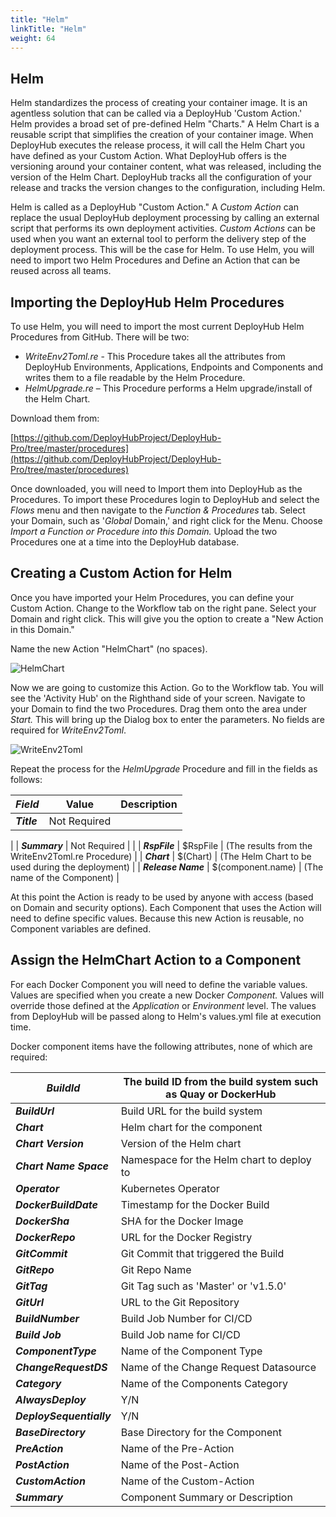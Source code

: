 ```yaml
---
title: "Helm"
linkTitle: "Helm"
weight: 64
---
```

## Helm

Helm standardizes the process of creating your container image. It is an agentless solution that can be called via a DeployHub &#39;Custom Action.&#39; Helm provides a broad set of pre-defined Helm &quot;Charts.&quot; A Helm Chart is a reusable script that simplifies the creation of your container image. When DeployHub executes the release process, it will call the Helm Chart you have defined as your Custom Action. What DeployHub offers is the versioning around your container content, what was released, including the version of the Helm Chart.  DeployHub tracks all the configuration of your release and tracks the version changes to the configuration, including Helm.

Helm is called as a DeployHub &quot;Custom Action.&quot; A _Custom Action_ can replace the usual DeployHub deployment processing by calling an external script that performs its own deployment activities. _Custom Actions_ can be used when you want an external tool to perform the delivery step of the deployment process. This will be the case for Helm. To use Helm, you will need to import two Helm Procedures and Define an Action that can be reused across all teams.

## Importing the DeployHub Helm Procedures

To use Helm, you will need to import the most current DeployHub Helm Procedures from GitHub. There will be two:

- _WriteEnv2Toml.re_ - This Procedure takes all the attributes from DeployHub Environments, Applications, Endpoints and Components and writes them to a file readable by the Helm Procedure.
- _HelmUpgrade.re_ – This Procedure performs a Helm upgrade/install of the Helm Chart.

Download them from:

[https://github.com/DeployHubProject/DeployHub-Pro/tree/master/procedures](https://github.com/DeployHubProject/DeployHub-Pro/tree/master/procedures)

Once downloaded, you will need to Import them into DeployHub as the Procedures. To import these Procedures login to DeployHub and select the _Flows_ menu and then navigate to the _Function &amp; Procedures_ tab. Select your Domain, such as &#39;_Global_ Domain,&#39; and right click for the Menu. Choose _Import a Function or Procedure into this Domain._ Upload the two Procedures one at a time into the DeployHub database.

## Creating a Custom Action for Helm

Once you have imported your Helm Procedures, you can define your Custom Action. Change to the Workflow tab on the right pane. Select your Domain and right click. This will give you the option to create a &quot;New Action in this Domain.&quot;

Name the new Action &quot;HelmChart&quot; (no spaces).

![HelmChart](RackMultipart20200511-4-mmhhr8_html_a638f5a2b049e534.png)

Now we are going to customize this Action. Go to the Workflow tab. You will see the &#39;Activity Hub&#39; on the Righthand side of your screen. Navigate to your Domain to find the two Procedures. Drag them onto the area under _Start._ This will bring up the Dialog box to enter the parameters. No fields are required for _WriteEnv2Toml_.

![WriteEnv2Toml](RackMultipart20200511-4-mmhhr8_html_ae653e05e2199802.png)

Repeat the process for the _HelmUpgrade_ Procedure and fill in the fields as follows:

| _**Field**_ | Value | Description |
| --- | --- | --- |
| _**Title**_ | Not Required |
 |
| _**Summary**_ | Not Required |
 |
| _**RspFile**_ | $RspFile | (The results from the WriteEnv2Toml.re Procedure) |
| _**Chart**_ | $(Chart) | (The Helm Chart to be used during the deployment) |
| _**Release Name**_ | $(component.name) | (The name of the Component) |

At this point the Action is ready to be used by anyone with access (based on Domain and security options). Each Component that uses the Action will need to define specific values. Because this new Action is reusable, no Component variables are defined.

## Assign the HelmChart Action to a Component

For each Docker Component you will need to define the variable values. Values are specified when you create a new Docker _Component._ Values will override those defined at the _Application_ or _Environment_ level. The values from DeployHub will be passed along to Helm&#39;s values.yml file at execution time.

Docker component items have the following attributes, none of which are required:

| _**BuildId**_ | The build ID from the build system such as Quay or DockerHub |
| --- | --- |
| _**BuildUrl**_ | Build URL for the build system |
| _**Chart**_ | Helm chart for the component |
| _**Chart Version**_ | Version of the Helm chart |
| _**Chart Name Space**_ | Namespace for the Helm chart to deploy to |
| _**Operator**_ | Kubernetes Operator |
| _**DockerBuildDate**_ | Timestamp for the Docker Build |
| _**DockerSha**_ | SHA for the Docker Image |
| _**DockerRepo**_ | URL for the Docker Registry |
| _**GitCommit**_ | Git Commit that triggered the Build |
| _**GitRepo**_ | Git Repo Name |
| _**GitTag**_ | Git Tag such as &#39;Master&#39; or &#39;v1.5.0&#39; |
| _**GitUrl**_ | URL to the Git Repository |
| _**BuildNumber**_ | Build Job Number for CI/CD |
| _**Build Job**_ | Build Job name for CI/CD |
| _**ComponentType**_ | Name of the Component Type |
| _**ChangeRequestDS**_ | Name of the Change Request Datasource |
| _**Category**_ | Name of the Components Category |
| _**AlwaysDeploy**_ | Y/N |
| _**DeploySequentially**_ | Y/N |
| _**BaseDirectory**_ | Base Directory for the Component |
| _**PreAction**_ | Name of the Pre-Action |
| _**PostAction**_ | Name of the Post-Action |
| _**CustomAction**_ | Name of the Custom-Action |
| _**Summary**_ | Component Summary or Description |
